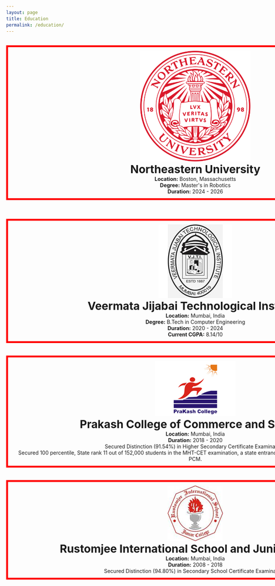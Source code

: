 ```yaml
---
layout: page
title: Education
permalink: /education/
---
```


<html>
<head>
<style>
#bordering{
  width: 1000px;
  height: 100x;
  padding: 10px;
  border: 5px solid red;
  margin: 0;
}
</style>
</head>
</html>

<br>
<center>
<div id="bordering">
<center>
<img title="Northeastern University" alt="Alt text" src="/images/Northeastern_seal.svg.png" width="300" height="300">
</center>

<center>
<b style="font-size:30px"> Northeastern University </b> 
<br>
<b> Location:</b> Boston, Massachusetts
<br>
<b> Degree:</b> Master's in Robotics
<br>
<b> Duration:</b> 2024 - 2026
<br>
</center>
</div>

<br>
<br>


<br>
<center>
<div id="bordering">
<center>
<img title="Veermata Jijabai Technological Institute" alt="Alt text" src="/images/vjti.jpg">
</center>

<center>
<b style="font-size:30px"> Veermata Jijabai Technological Institute</b> 
<br>
<b> Location:</b> Mumbai, India
<br>
<b> Degree:</b> B.Tech in Computer Engineering
<br>
<b> Duration:</b> 2020 - 2024
<br>
<b> Current CGPA:</b> 8.14/10
</center>
</div>

<br>
<br>

<div id="bordering">
<center>
<img title="Prakash College of Commerce and Science" alt="Alt text" src="/images/prakashclg.jpg">
</center>

<center>
<b style="font-size:30px"> Prakash College of Commerce and Science </b> 

<br>
<b> Location:</b> Mumbai, India
<br>
<b> Duration:</b> 2018 - 2020<br>
Secured Distinction (91.54%) in Higher Secondary Certificate Examination.<br>
Secured 100 percentile, State rank 11 out of 152,000 students in the MHT-CET examination, a state entrance examination for engineering majors in PCM.
</center>
</div>
<br>
<br>

<div id="bordering">
<center>
<img title="Rustomjee International School and Junior College" alt="Alt text" src="/images/ris.jpg">
</center>

<center>
<b style="font-size:30px"> Rustomjee International School and Junior College</b> 
<br>
<b> Location:</b> Mumbai, India
<br>
<b> Duration:</b> 2008 - 2018<br>
Secured Distinction (94.80%) in Secondary School Certificate Examination.
</center>
</div>
</center>






